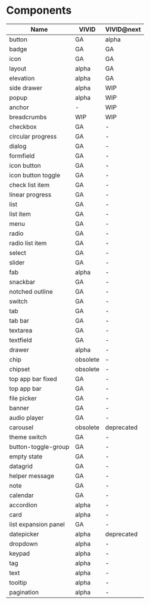 # Components

<!-- Statuses can be GA | alpha | WIP | backlog | deprecated | obsolete -->

| Name                 | VIVID    | VIVID@next |
|----------------------|----------|------------|
| button               | GA       | alpha      |
| badge                | GA       | GA         |
| icon                 | GA       | GA         |
| layout               | alpha    | GA         |
| elevation            | alpha    | GA         |
| side drawer          | alpha    | WIP        |
| popup                | alpha    | WIP        |
| anchor               | -        | WIP        |
| breadcrumbs          | WIP      | WIP        |
| checkbox             | GA       | -          |
| circular progress    | GA       | -          |
| dialog               | GA       | -          |
| formfield            | GA       | -          |
| icon button          | GA       | -          |
| icon button toggle   | GA       | -          |
| check list item      | GA       | -          |
| linear progress      | GA       | -          |
| list                 | GA       | -          |
| list item            | GA       | -          |
| menu                 | GA       | -          |
| radio                | GA       | -          |
| radio list item      | GA       | -          |
| select               | GA       | -          |
| slider               | GA       | -          |
| fab                  | alpha    | -          |
| snackbar             | GA       | -          |
| notched outline      | GA       | -          |
| switch               | GA       | -          |
| tab                  | GA       | -          |
| tab bar              | GA       | -          |
| textarea             | GA       | -          |
| textfield            | GA       | -          |
| drawer               | alpha    | -          |
| chip                 | obsolete | -          |
| chipset              | obsolete | -          |
| top app bar fixed    | GA       | -          |
| top app bar          | GA       | -          |
| file picker          | GA       | -          |
| banner               | GA       | -          |
| audio player         | GA       | -          |
| carousel             | obsolete | deprecated |
| theme switch         | GA       | -          |
| button-toggle-group  | GA       | -          |
| empty state          | GA       | -          |
| datagrid             | GA       | -          |
| helper message       | GA       | -          |
| note                 | GA       | -          |
| calendar             | GA       | -          |
| accordion            | alpha    | -          |
| card                 | alpha    | -          |
| list expansion panel | GA       | -          |
| datepicker           | alpha    | deprecated |
| dropdown             | alpha    | -          |
| keypad               | alpha    | -          |
| tag                  | alpha    | -          |
| text                 | alpha    | -          |
| tooltip              | alpha    | -          |
| pagination           | alpha    | -          |
